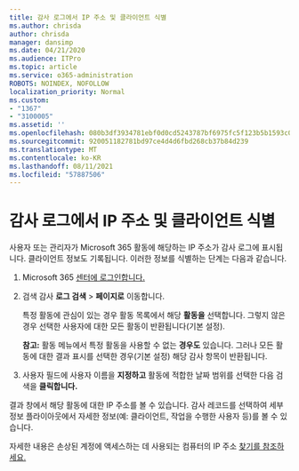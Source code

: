 ```yaml
---
title: 감사 로그에서 IP 주소 및 클라이언트 식별
ms.author: chrisda
author: chrisda
manager: dansimp
ms.date: 04/21/2020
ms.audience: ITPro
ms.topic: article
ms.service: o365-administration
ROBOTS: NOINDEX, NOFOLLOW
localization_priority: Normal
ms.custom:
- "1367"
- "3100005"
ms.assetid: ''
ms.openlocfilehash: 080b3df3934781ebf0d0cd5243787bf6975fc5f123b5b1593c0b6d9ada4eae5d
ms.sourcegitcommit: 920051182781bd97ce4d4d6fbd268cb37b84d239
ms.translationtype: MT
ms.contentlocale: ko-KR
ms.lasthandoff: 08/11/2021
ms.locfileid: "57887506"
---
```

# <a name="identify-ip-address-and-client-in-audit-logs"></a>감사 로그에서 IP 주소 및 클라이언트 식별

사용자 또는 관리자가 Microsoft 365 활동에 해당하는 IP 주소가 감사 로그에 표시됩니다. 클라이언트 정보도 기록됩니다. 이러한 정보를 식별하는 단계는 다음과 같습니다.

1. Microsoft 365 [센터에 로그인합니다.](https://protection.office.com/)

2. 검색 감사 **로그 검색**  >  **페이지로** 이동합니다.

   특정 활동에 관심이 있는 경우 활동 목록에서 해당 **활동을** 선택합니다. 그렇지 않은 경우 선택한 사용자에 대한 모든 활동이 반환됩니다(기본 설정).

   **참고:** 활동 메뉴에서 특정 활동을 사용할 수 없는 **경우도** 있습니다. 그러나 모든 활동에 대한 결과  표시를 선택한 경우(기본 설정) 해당 감사 항목이 반환됩니다.

3. 사용자 필드에 사용자 이름을 **지정하고** 활동에 적합한 날짜 범위를 선택한 다음 검색을 **클릭합니다.**

결과 창에서 해당 활동에 대한 IP 주소를 볼 수 있습니다. 감사 레코드를 선택하여 세부 정보  플라이아웃에서 자세한 정보(예: 클라이언트, 작업을 수행한 사용자 등)를 볼 수 있습니다.

자세한 내용은 손상된 계정에 액세스하는 데 사용되는 컴퓨터의 IP 주소 [찾기를 참조하세요.](https://docs.microsoft.com/microsoft-365/compliance/auditing-troubleshooting-scenarios#find-the-ip-address-of-the-computer-used-to-access-a-compromised-account)
